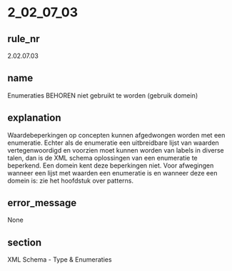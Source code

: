 # 2_02_07_03

## rule_nr
2.02.07.03

## name
Enumeraties BEHOREN niet gebruikt te worden (gebruik domein)

## explanation
Waardebeperkingen op concepten kunnen afgedwongen worden met een enumeratie. Echter als de enumeratie een uitbreidbare lijst van waarden vertegenwoordigd en voorzien moet kunnen worden van labels in diverse talen, dan is de XML schema oplossingen van een enumeratie te beperkend. Een domein kent deze beperkingen niet. Voor afwegingen wanneer een lijst met waarden een enumeratie is en wanneer deze een domein is: zie het hoofdstuk over patterns.

## error_message
None

## section
XML Schema - Type & Enumeraties

